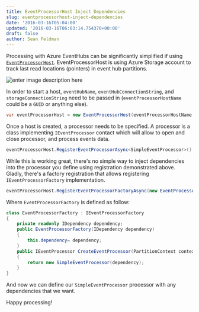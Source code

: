 ```yaml
---
title: EventProcessorHost Inject Dependencies
slug: eventprocessorhost-inject-dependencies
date: '2016-03-16T05:04:00'
updated: '2016-03-16T06:03:14.754370+00:00'
draft: false
author: Sean Feldman
---
```

Processing with Azure EventHubs can be significantly simplified if using [`EventProcessorHost`](https://msdn.microsoft.com/library/microsoft.servicebus.messaging.eventprocessorhost.aspx). EventProcessorHost is using Azure Storage account to track last read locations (pointers) in event hub partitions. 

![enter image description here][1]

In order to start a host, `eventHubName`, `eventHubConnectionString`, and `storageConnectionString` need to be passed in (`eventProcessorHostName` could be a `GUID` or anything else).

```csharp
var eventProcessorHost = new EventProcessorHost(eventProcessorHostName, eventHubName, EventHubConsumerGroup.DefaultGroupName, eventHubConnectionString, storageConnectionString);
```
Once a host is created, a processor needs to be specified. A processor is a class implementing `IEventProcessor` contact which will allow to open and close processor, and process events data.

```csharp
eventProcessorHost.RegisterEventProcessorAsync<SimpleEventProcessor>();
```
While this is working great, there's no simple way to inject dependencies into the processor you define using registration demonstrated above. Gladly, there's a factory registration that allows registering `IEventProcessorFactory` implementation.

```csharp
eventProcessorHost.RegisterEventProcessorFactoryAsync(new EventProcessorFactory(dependency))
```
Where `EventProcessorFactory` is defined as follow:

```csharp
class EventProcessorFactory : IEventProcessorFactory
{
    private readonly IDependency dependency;
    public EventProcessorFactory(IDependency dependency)
    {
        this.dependency= dependency;
    }
    public IEventProcessor CreateEventProcessor(PartitionContext context)
    {
        return new SimpleEventProcessor(dependency);
    }
}
```
And now we can define our `SimpleEventProcessor` processor with any dependencies that we want. 

Happy processing!


[1]: https://aspblogs.blob.core.windows.net:443/media/sfeldman/2016/event-processor-host.png
